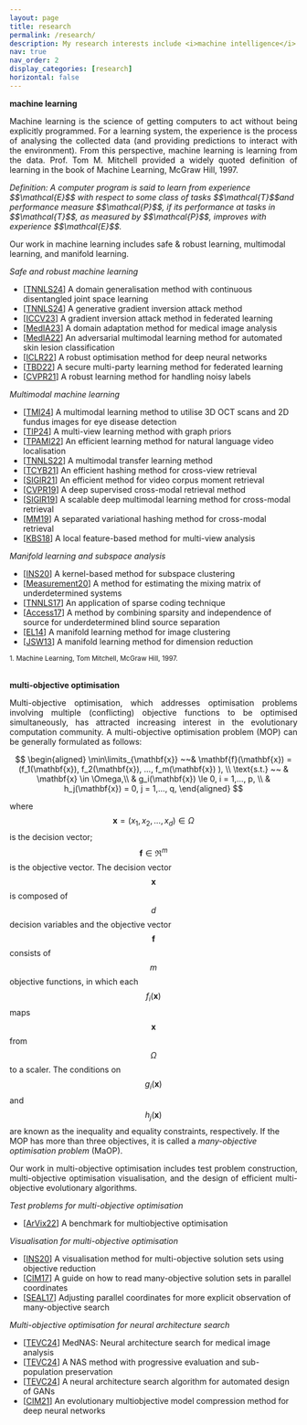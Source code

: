 ```yaml
---
layout: page
title: research
permalink: /research/
description: My research interests include <i>machine intelligence</i> and <i>evolutionary computation</i>. Currently, I focus on machine learning, multi-objective optimisation, and their applications in real-world systems.
nav: true
nav_order: 2
display_categories: [research]
horizontal: false
---
```


<strong>machine learning</strong>

<p align="justify">
Machine learning is the science of getting computers to act without being explicitly programmed. For a learning system, the experience is the process of analysing the collected data (and providing predictions to interact with the environment). From this perspective, machine learning is learning from the data. Prof. Tom M. Mitchell provided a widely quoted definition of learning in the book of Machine Learning, McGraw Hill, 1997.
</p>
<i>Definition: A computer program is said to learn from experience $$\mathcal{E}$$ with respect to some class of tasks $$\mathcal{T}$$and performance measure $$\mathcal{P}$$, if its performance at tasks in $$\mathcal{T}$$, as measured by $$\mathcal{P}$$, improves with experience $$\mathcal{E}$$.</i>

Our work in machine learning includes safe & robust learning, multimodal learning, and manifold learning.

<i>Safe and robust machine learning</i>
<ul>
<li>[<a href="https://liangli-zhen.github.io/assets/pdf/TNNLS_CJSL.pdf">TNNLS24</a>] A domain generalisation method with continuous disentangled joint space learning</li>
<li>[<a href="https://liangli-zhen.github.io/assets/pdf/GIRG.pdf">TNNLS24</a>] A generative gradient inversion attack method</li>
<li>[<a href="https://liangli-zhen.github.io/assets/pdf/ICCV2023_GGI.pdf">ICCV23</a>] A gradient inversion attack method in federated learning</li>
<li>[<a href="https://liangli-zhen.github.io/assets/pdf/MedIA2022_CDACM.pdf">MedIA23</a>] A domain adaptation method for medical image analysis</li>
<li>[<a href="https://liangli-zhen.github.io/assets/pdf/MedIA2022_AMFAM.pdf">MedIA22</a>] An adversarial multimodal learning method for automated skin lesion classification</li>
<li>[<a href="https://liangli-zhen.github.io/assets/pdf/ICLR2022_efficient_sharpness_aware_mini.pdf">ICLR22</a>] A robust optimisation method for deep neural networks</li>
<li>[<a href="https://liangli-zhen.github.io/assets/pdf/TBD22_AMPC.pdf">TBD22</a>] A secure multi-party learning method for federated learning</li>
<li>[<a href="https://liangli-zhen.github.io/assets/pdf/CVPR2021_Learning_Cross-Modal_Retrieval_With_Noisy_Labels_CVPR_2021_paper.pdf">CVPR21</a>] A robust learning method for handling noisy labels</li>
</ul>



<i>Multimodal machine learning</i>
<ul>
<li>[<a href="https://liangli-zhen.github.io/assets/pdf/GeCoM-Net.pdf">TMI24</a>] A multimodal learning method to utilise 3D OCT scans and 2D fundus images for eye disease detection</li>
<li>[<a href="https://liangli-zhen.github.io/assets/pdf/DMLPA.pdf">TIP24</a>] A multi-view learning method with graph priors</li>
<li>[<a href="https://liangli-zhen.github.io/assets/pdf/TPAMI2022_Natural_Language_Video_Localization_A_Revisit_in_Span-Based_Question_Answering_Framework.pdf">TPAMI22</a>] An efficient learning method for natural language video localisation</li>
<li>[<a href="https://liangli-zhen.github.io/assets/pdf/TNNLS2022_DMTL_CMR.pdf">TNNLS22</a>] A multimodal transfer learning method</li>
<li>[<a href="https://liangli-zhen.github.io/assets/pdf/TCYB2020_Joint%20Versus%20Independent%20Multiview%20Hashing%20for%20Cross-View%20Retrieval.pdf">TCYB21</a>] An efficient hashing method for cross-view retrieval</li>
<li>[<a href="https://liangli-zhen.github.io/assets/pdf/SIGIR2021_Video_corpus_moment_retrieval.pdf">SIGIR21</a>] An efficient method for video corpus moment retrieval</li>
<li>[<a href="https://liangli-zhen.github.io/assets/pdf/CVPR2019_Deep_Supervised_Cross_modal_Retrieval.pdf">CVPR19</a>] A deep supervised cross-modal retrieval method</li>
<li>[<a href="https://liangli-zhen.github.io/papers/SIGIR2019_Scalable_Deep_Multimodal_Learning_for_Cross-Modal_Retrieval.pdf">SIGIR19</a>] A scalable deep multimodal learning method for cross-modal retrieval</li>
<li>[<a href="https://liangli-zhen.github.io/assets/pdf/SVHN.pdf">MM19</a>] A separated variational hashing method for cross-modal retrieval</li>
<li>[<a href="https://www.sciencedirect.com/science/article/pii/S0950705118300595">KBS18</a>] A local feature-based method for multi-view analysis</li>
</ul>


<i>Manifold learning and subspace analysis</i>
<ul>
<li>[<a href="https://liangli-zhen.github.io/assets/pdf/INS2020_Kernel%20Truncated%20Regression%20Representation%20for%20Robust%20Subspace%20Clustering.pdf">INS20</a>] A kernel-based method for subspace clustering</li>
<li>[<a href="https://liangli-zhen.github.io/assets/pdf/Measurement2020_Underdetermined_mixing_matrix_estimation_by_exploiting_sparsity_of_sources.pdf">Measurement20</a>] A method for estimating the mixing matrix of underdetermined systems</li>
<li>[<a href="https://liangli-zhen.github.io/assets/pdf/TNNLS2017_Underdetermined_blind_source_separation_using_sparse_coding.pdf">TNNLS17</a>] An application of sparse coding technique</li>
<li>[<a href="http://ieeexplore.ieee.org/stamp/stamp.jsp?tp=&amp;arnumber=8081738">Access17</a>] A method by combining sparsity and independence of source for underdetermined blind source separation</li>
<li>[<a href="http://ieeexplore.ieee.org/stamp/stamp.jsp?arnumber=6838846/">EL14</a>] A manifold learning method for image clustering</li>
<li>[<a href="http://www.jsoftware.us/vol8/jsw0802-21.pdf">JSW13</a>] A manifold learning method for dimension reduction</li>
</ul>

<sup id="fn1">1. Machine Learning, Tom Mitchell, McGraw Hill, 1997.</sup><br><br>


<strong>multi-objective optimisation</strong>


<p align="justify">Multi-objective optimisation, which addresses optimisation problems involving multiple (conflicting) objective functions to be optimised simultaneously, has attracted increasing interest in the evolutionary computation community. A multi-objective optimisation problem (MOP) can be generally
formulated as follows:</p>

$$
  \begin{aligned}
  \min\limits_{\mathbf{x}} ~~& \mathbf{f}(\mathbf{x}) = (f_1(\mathbf{x}), f_2(\mathbf{x}), ..., f_m(\mathbf{x}) ), \\
  \text{s.t.}  ~~ & \mathbf{x} \in \Omega,\\
  & g_i(\mathbf{x}) \le 0, i = 1,..., p, \\  
  & h_j(\mathbf{x}) = 0, j = 1,..., q,  
  \end{aligned}
$$

where $$\mathbf{x} = (x_1, x_2, \dots, x_d) \in \Omega$$ is the decision vector; $$\mathbf{f} \in \Re^m$$ is the objective vector. The decision vector $$\mathbf{x}$$ is composed of $$d$$ decision variables and the objective vector $$\mathbf{f}$$ consists of $$m$$ objective functions, in which each $$f_i(\mathbf{x})$$ maps $$\mathbf{x}$$ from $$\Omega$$ to a scaler. The conditions on $$g_i(\mathbf{x})$$ and $$h_j(\mathbf{x})$$ are known as the inequality and equality constraints, respectively. If the MOP has more than three objectives, it is called a <em>many-objective optimisation problem</em> (MaOP).

<p align="justify"> Our work in multi-objective optimisation includes test problem construction, multi-objective optimisation visualisation, and the design of efficient multi-objective evolutionary algorithms. </p>

<i>Test problems for multi-objective optimisation</i>
<ul>
<li>[<a href="https://arxiv.org/abs/1806.02706">ArVix22</a>] A benchmark for multiobjective optimisation</li>
</ul>

<i>Visualisation for multi-objective optimisation</i>
<ul>
<li>[<a href="https://liangli-zhen.github.io/assets/pdf/INS2020_Objective_reduction_for_visualising_many-objective_solution_sets.pdf">INS20</a>] A visualisation method for multi-objective solution sets using objective reduction</li>
<li>[<a href="https://liangli-zhen.github.io/assets/pdf/CIM2017_How_to_read_many-objective_solution_sets_in_parallel_coordinates.pdf">CIM17</a>] A guide on how to read many-objective solution sets in parallel coordinates</li>
<li>[<a href="https://liangli-zhen.github.io/assets/pdf/APC.pdf">SEAL17</a>] Adjusting parallel coordinates for more explicit observation of many-objective search</li>
</ul>


<i>Multi-objective optimisation for neural architecture search</i>
<ul>
<li>[<a href="https://liangli-zhen.github.io/assets/pdf/MedNAS.pdf">TEVC24</a>] MedNAS: Neural architecture search for medical image analysis</li>
<li>[<a href="https://ieeexplore.ieee.org/document/10508441">TEVC24</a>] A NAS method with progressive evaluation and sub-population preservation</li>
<li>[<a href="https://liangli-zhen.github.io/assets/pdf/EWSGAN_TEVC2023.pdf">TEVC24</a>] A neural architecture search algorithm for automated design of GANs</li>
<li>[<a href="https://liangli-zhen.github.io/assets/pdf/CIM2021-Evolutionary_Multi-Objective_Model_Compression_for_Deep_Neural_Networks.pdf">CIM21</a>] An evolutionary multiobjective model compression method for deep neural networks</li>
</ul><br>
